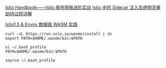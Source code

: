 [Istio Handbook——Istio 服务网格进阶实战](https://www.servicemesher.com/istio-handbook/)
[Istio 中的 Sidecar 注入及透明流量劫持过程详解](https://jimmysong.io/blog/sidecar-injection-iptables-and-traffic-routing/)

[Istio1.5 & Envoy 数据面 WASM 实践](https://www.servicemesher.com/blog/202004-istio-envoy-wasm/)

```
curl -sL https://run.solo.io/wasme/install | sh
export PATH=$HOME/.wasme/bin:$PATH

vi ~/.bash_profile
PATH=$HOME/.wasme/bin:$PATH

source ~/.bash_profile
```